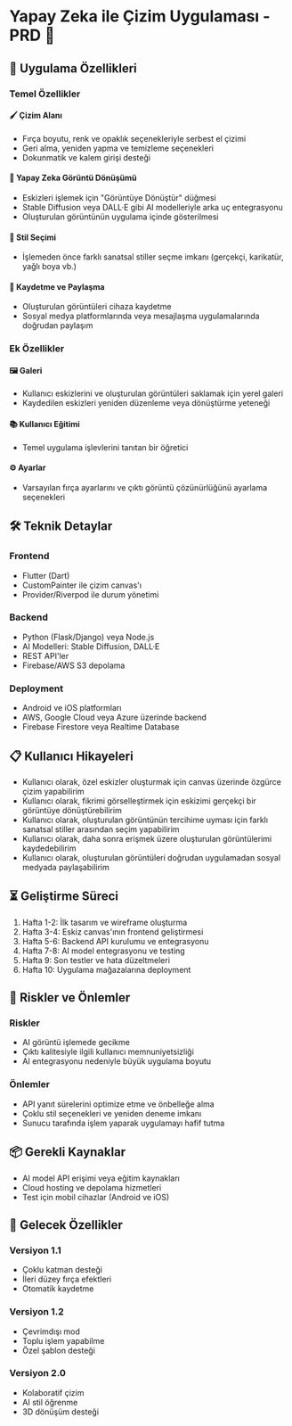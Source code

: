 # Yapay Zeka ile Çizim Uygulaması - PRD 🎨

## 📱 Uygulama Özellikleri

### Temel Özellikler

#### 🖌️ Çizim Alanı
- Fırça boyutu, renk ve opaklık seçenekleriyle serbest el çizimi
- Geri alma, yeniden yapma ve temizleme seçenekleri
- Dokunmatik ve kalem girişi desteği

#### 🤖 Yapay Zeka Görüntü Dönüşümü
- Eskizleri işlemek için "Görüntüye Dönüştür" düğmesi
- Stable Diffusion veya DALL·E gibi AI modelleriyle arka uç entegrasyonu
- Oluşturulan görüntünün uygulama içinde gösterilmesi

#### 🎨 Stil Seçimi
- İşlemeden önce farklı sanatsal stiller seçme imkanı (gerçekçi, karikatür, yağlı boya vb.)

#### 💾 Kaydetme ve Paylaşma
- Oluşturulan görüntüleri cihaza kaydetme
- Sosyal medya platformlarında veya mesajlaşma uygulamalarında doğrudan paylaşım

### Ek Özellikler

#### 🖼️ Galeri
- Kullanıcı eskizlerini ve oluşturulan görüntüleri saklamak için yerel galeri
- Kaydedilen eskizleri yeniden düzenleme veya dönüştürme yeteneği

#### 📚 Kullanıcı Eğitimi
- Temel uygulama işlevlerini tanıtan bir öğretici

#### ⚙️ Ayarlar
- Varsayılan fırça ayarlarını ve çıktı görüntü çözünürlüğünü ayarlama seçenekleri

## 🛠️ Teknik Detaylar

### Frontend
- Flutter (Dart)
- CustomPainter ile çizim canvas'ı
- Provider/Riverpod ile durum yönetimi

### Backend
- Python (Flask/Django) veya Node.js
- AI Modelleri: Stable Diffusion, DALL·E
- REST API'ler
- Firebase/AWS S3 depolama

### Deployment
- Android ve iOS platformları
- AWS, Google Cloud veya Azure üzerinde backend
- Firebase Firestore veya Realtime Database

## 📋 Kullanıcı Hikayeleri

- Kullanıcı olarak, özel eskizler oluşturmak için canvas üzerinde özgürce çizim yapabilirim
- Kullanıcı olarak, fikrimi görselleştirmek için eskizimi gerçekçi bir görüntüye dönüştürebilirim
- Kullanıcı olarak, oluşturulan görüntünün tercihime uyması için farklı sanatsal stiller arasından seçim yapabilirim
- Kullanıcı olarak, daha sonra erişmek üzere oluşturulan görüntülerimi kaydedebilirim
- Kullanıcı olarak, oluşturulan görüntüleri doğrudan uygulamadan sosyal medyada paylaşabilirim

## ⏳ Geliştirme Süreci

1. Hafta 1-2: İlk tasarım ve wireframe oluşturma
2. Hafta 3-4: Eskiz canvas'ının frontend geliştirmesi
3. Hafta 5-6: Backend API kurulumu ve entegrasyonu
4. Hafta 7-8: AI model entegrasyonu ve testing
5. Hafta 9: Son testler ve hata düzeltmeleri
6. Hafta 10: Uygulama mağazalarına deployment

## 🔄 Riskler ve Önlemler

### Riskler
- AI görüntü işlemede gecikme
- Çıktı kalitesiyle ilgili kullanıcı memnuniyetsizliği
- AI entegrasyonu nedeniyle büyük uygulama boyutu

### Önlemler
- API yanıt sürelerini optimize etme ve önbelleğe alma
- Çoklu stil seçenekleri ve yeniden deneme imkanı
- Sunucu tarafında işlem yaparak uygulamayı hafif tutma

## 📦 Gerekli Kaynaklar

- AI model API erişimi veya eğitim kaynakları
- Cloud hosting ve depolama hizmetleri
- Test için mobil cihazlar (Android ve iOS)

## 🎯 Gelecek Özellikler

### Versiyon 1.1
- Çoklu katman desteği
- İleri düzey fırça efektleri
- Otomatik kaydetme

### Versiyon 1.2
- Çevrimdışı mod
- Toplu işlem yapabilme
- Özel şablon desteği

### Versiyon 2.0
- Kolaboratif çizim
- AI stil öğrenme
- 3D dönüşüm desteği 